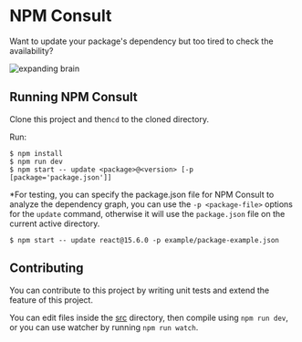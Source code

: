 # NPM Consult

Want to update your package's dependency but too tired to check the availability?

![expanding brain](https://github.com/rromadhoni/npm-consult/raw/master/docs/images/npm-consult.jpeg "Expanding Brain")

## Running NPM Consult

Clone this project and then`cd` to the cloned directory. 

Run:

    $ npm install
    $ npm run dev    
    $ npm start -- update <package>@<version> [-p [package='package.json']]

*For testing, you can specify the package.json file for NPM Consult to
analyze the dependency graph, you can use the `-p <package-file>` options
for the `update` command, otherwise it will use the `package.json` file on 
the current active directory.

    $ npm start -- update react@15.6.0 -p example/package-example.json

## Contributing

You can contribute to this project by writing unit tests and extend the
feature of this project.

You can edit files inside the [src](src) directory, then compile using
`npm run dev`, or you can use watcher by running `npm run watch`.

